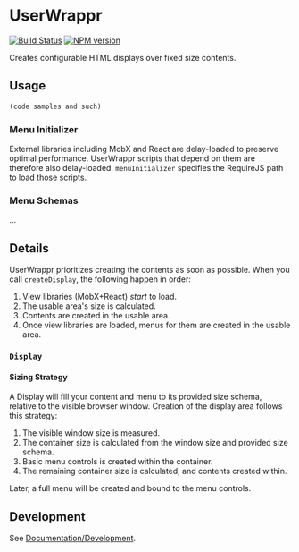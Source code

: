 <!-- {{Top}} -->
# UserWrappr
[![Build Status](https://travis-ci.org/FullScreenShenanigans/UserWrappr.svg?branch=master)](https://travis-ci.org/FullScreenShenanigans/UserWrappr)
[![NPM version](https://badge.fury.io/js/userwrappr.svg)](http://badge.fury.io/js/userwrappr)

Creates configurable HTML displays over fixed size contents.
<!-- {{/Top}} -->

## Usage

```typescript
(code samples and such)
```

### Menu Initializer

External libraries including MobX and React are delay-loaded to preserve optimal performance.
UserWrappr scripts that depend on them are therefore also delay-loaded.
`menuInitializer` specifies the RequireJS path to load those scripts.

### Menu Schemas

...

## Details

UserWrappr prioritizes creating the contents as soon as possible.
When you call `createDisplay`, the following happen in order:

1. View libraries (MobX+React) _start_ to load.
2. The usable area's size is calculated.
3. Contents are created in the usable area.
4. Once view libraries are loaded, menus for them are created in the usable area.

### `Display`

#### Sizing Strategy

A Display will fill your content and menu to its provided size schema, relative to the visible browser window.
Creation of the display area follows this strategy:

1. The visible window size is measured.
2. The container size is calculated from the window size and provided size schema.
3. Basic menu controls is created within the container.
4. The remaining container size is calculated, and contents created within.

Later, a full menu will be created and bound to the menu controls.

<!-- {{Development}} -->
## Development

See [Documentation/Development](https://github.com/FullScreenShenanigans/Documentation).


<!-- {{/Development}} -->
